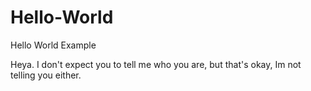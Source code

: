 # Hello-World
Hello World Example

Heya. 
  I don't expect you to tell me who you are, but that's okay, Im not telling you either.
